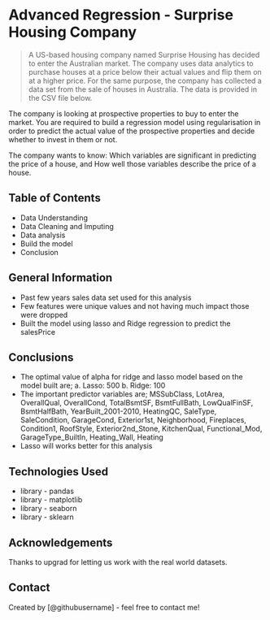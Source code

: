 # Advanced Regression - Surprise Housing Company
> A US-based housing company named Surprise Housing has decided to enter the Australian market. The company uses data analytics to purchase houses at a price below their actual values and flip them on at a higher price. For the same purpose, the company has collected a data set from the sale of houses in Australia. The data is provided in the CSV file below.

The company is looking at prospective properties to buy to enter the market. You are required to build a regression model using regularisation in order to predict the actual value of the prospective properties and decide whether to invest in them or not.

The company wants to know:
    Which variables are significant in predicting the price of a house, and
    How well those variables describe the price of a house.

## Table of Contents
* Data Understanding
* Data Cleaning and Imputing
* Data analysis
* Build the model
* Conclusion

## General Information
- Past few years sales data set used for this analysis
- Few features were unique values and not having much impact those were dropped
- Built the model using lasso and Ridge regression to predict the salesPrice

## Conclusions
- The optimal value of alpha for ridge and lasso model based on the model built are;
    a.	Lasso: 500
    b.	Ridge: 100
- The important predictor variables are;
    MSSubClass, LotArea, OverallQual, OverallCond, TotalBsmtSF, BsmtFullBath, LowQualFinSF, BsmtHalfBath, YearBuilt_2001-2010, HeatingQC, SaleType, SaleCondition, GarageCond, Exterior1st, Neighborhood, Fireplaces, Condition1, RoofStyle,  Exterior2nd_Stone, KitchenQual, Functional_Mod, GarageType_BuiltIn, Heating_Wall, Heating
- Lasso will works better for this analysis

## Technologies Used
- library - pandas
- library - matplotlib
- library - seaborn
- library - sklearn

## Acknowledgements
Thanks to upgrad for letting us work with the real world datasets.

## Contact
Created by [@githubusername] - feel free to contact me!